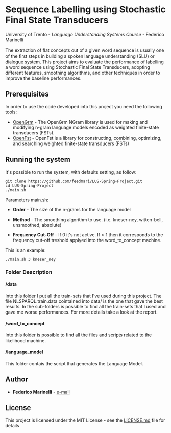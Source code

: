 # Sequence Labelling using Stochastic Final State Transducers

University of Trento - *Language Understanding Systems Course* - Federico Marinelli

The extraction of ﬂat concepts out of a given word sequence is usually one of the ﬁrst steps in building a spoken language understanding (SLU) or dialogue system. This project aims to evaluate the performance of labelling a word sequence using Stochastic Final State Transducers, adopting different features, smoothing algorithms, and other techniques in order to improve the baseline performances.

## Prerequisites

In order to use the code developed into this project you need the following tools:

* [OpenGrm](http://www.openfst.org/twiki/bin/view/GRM/NGramLibrary) - The OpenGrm NGram library is used for making and modifying n-gram language models encoded as weighted finite-state transducers (FSTs).
* [OpenFst](http://www.openfst.org/twiki/bin/view/FST/WebHome) - OpenFst is a library for constructing, combining, optimizing, and searching weighted finite-state transducers (FSTs)


## Running the system

It's possible to run the system, with defaults setting, as follow:
 ```
git clone https://github.com/feedmari/LUS-Spring-Project.git
cd LUS-Spring-Project
./main.sh
```

Parameters main.sh:

* **Order** - The size of the n-grams for the language model

* **Method** - The smoothing algorithm to use. (i.e. kneser-ney, witten-bell, unsmoothed, absolute)

* **Frequency Cut-Off** - If 0 it's not active. If > 1 then it corresponds to the frequency cut-off treshold applyed into the word_to_concept machine.

This is an example:
```
./main.sh 3 kneser_ney
```

### Folder Description

#### /data
 Into this folder I put all the train-sets that I've used during this project. The file NLSPARQL.train.data cointained into data/ is the one that gave the best results. In the sub-folders is possible to find all the train-sets that I used and gave me worse performances. For more details take a look at the report.

#### /word_to_concept

Into this folder is possible to find all the files and scripts related to the likelihood machine.

#### /language_model

This folder contais the script that generates the Language Model.


## Author

* **Federico Marinelli** - [e-mail](mailto:federico.marinelli@studio.unitn.it)

## License

This project is licensed under the MIT License - see the [LICENSE.md](LICENSE.md) file for details

